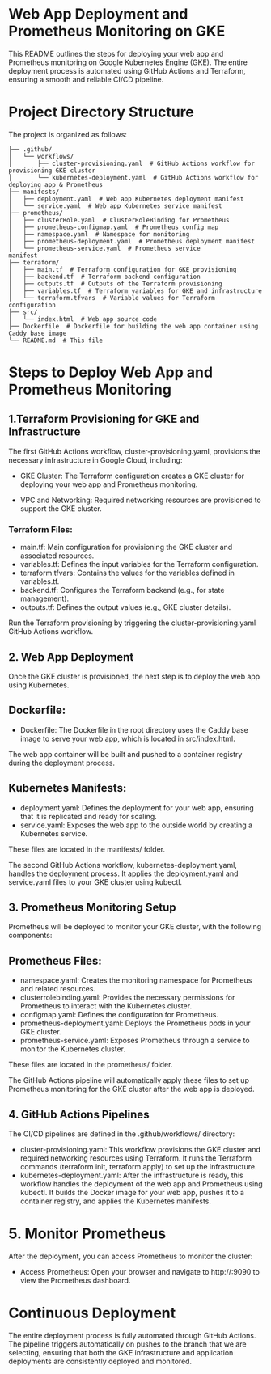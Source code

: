 # Web App Deployment and Prometheus Monitoring on GKE
This README outlines the steps for deploying your web app and Prometheus monitoring on Google Kubernetes Engine (GKE). The entire deployment process is automated using GitHub Actions and Terraform, ensuring a smooth and reliable CI/CD pipeline.

# Project Directory Structure
The project is organized as follows:

```
├── .github/
│   └── workflows/
│       ├── cluster-provisioning.yaml  # GitHub Actions workflow for provisioning GKE cluster
│       └── kubernetes-deployment.yaml  # GitHub Actions workflow for deploying app & Prometheus
├── manifests/
│   ├── deployment.yaml  # Web app Kubernetes deployment manifest
│   └── service.yaml  # Web app Kubernetes service manifest
├── prometheus/
│   ├── clusterRole.yaml  # ClusterRoleBinding for Prometheus
│   ├── prometheus-configmap.yaml  # Prometheus config map
│   ├── namespace.yaml  # Namespace for monitoring
│   ├── prometheus-deployment.yaml  # Prometheus deployment manifest
│   └── prometheus-service.yaml  # Prometheus service 
manifest
├── terraform/
│   ├── main.tf  # Terraform configuration for GKE provisioning
│   ├── backend.tf  # Terraform backend configuration
│   ├── outputs.tf  # Outputs of the Terraform provisioning
│   ├── variables.tf  # Terraform variables for GKE and infrastructure
│   └── terraform.tfvars  # Variable values for Terraform configuration
├── src/
│   └── index.html  # Web app source code
├── Dockerfile  # Dockerfile for building the web app container using Caddy base image
└── README.md  # This file
```

# Steps to Deploy Web App and Prometheus Monitoring
## 1.Terraform Provisioning for GKE and Infrastructure
The first GitHub Actions workflow, cluster-provisioning.yaml, provisions the necessary infrastructure in Google Cloud, including:

   * GKE Cluster: The Terraform configuration creates a GKE cluster for deploying your web app and Prometheus monitoring.

   * VPC and Networking: Required networking resources are provisioned to support the GKE cluster.
### Terraform Files:
* main.tf: Main configuration for provisioning the GKE cluster and associated resources.
* variables.tf: Defines the input variables for the Terraform configuration.
* terraform.tfvars: Contains the values for the variables defined in variables.tf.
* backend.tf: Configures the Terraform backend (e.g., for state management).
* outputs.tf: Defines the output values (e.g., GKE cluster details).

Run the Terraform provisioning by triggering the cluster-provisioning.yaml GitHub Actions workflow.

## 2. Web App Deployment
Once the GKE cluster is provisioned, the next step is to deploy the web app using Kubernetes.

## Dockerfile:
* Dockerfile: The Dockerfile in the root directory uses the Caddy base image to serve your web app, which is located in src/index.html.

The web app container will be built and pushed to a container registry during the deployment process.

## Kubernetes Manifests:
* deployment.yaml: Defines the deployment for your web app, ensuring that it is replicated and ready for scaling.
* service.yaml: Exposes the web app to the outside world by creating a Kubernetes service.

These files are located in the manifests/ folder.

The second GitHub Actions workflow, kubernetes-deployment.yaml, handles the deployment process. It applies the deployment.yaml and service.yaml files to your GKE cluster using kubectl.

## 3. Prometheus Monitoring Setup
Prometheus will be deployed to monitor your GKE cluster, with the following components:

## Prometheus Files:
* namespace.yaml: Creates the monitoring namespace for Prometheus and related resources.
* clusterrolebinding.yaml: Provides the necessary permissions for Prometheus to interact with the Kubernetes cluster.
* configmap.yaml: Defines the configuration for Prometheus.
* prometheus-deployment.yaml: Deploys the Prometheus pods in your GKE cluster.
* prometheus-service.yaml: Exposes Prometheus through a service to monitor the Kubernetes cluster.

These files are located in the prometheus/ folder.

The GitHub Actions pipeline will automatically apply these files to set up Prometheus monitoring for the GKE cluster after the web app is deployed.

## 4. GitHub Actions Pipelines
The CI/CD pipelines are defined in the .github/workflows/ directory:

* cluster-provisioning.yaml: This workflow provisions the GKE cluster and required networking resources using Terraform. It runs the Terraform commands (terraform init, terraform apply) to set up the infrastructure.
* kubernetes-deployment.yaml: After the infrastructure is ready, this workflow handles the deployment of the web app and Prometheus using kubectl. It builds the Docker image for your web app, pushes it to a container registry, and applies the Kubernetes manifests.

# 5. Monitor Prometheus
After the deployment, you can access Prometheus to monitor the cluster:

* Access Prometheus: Open your browser and navigate to http://<Prometheus-EXTERNAL-IP>:9090 to view the Prometheus dashboard.

# Continuous Deployment
The entire deployment process is fully automated through GitHub Actions. The pipeline triggers automatically on pushes to the branch that we are selecting, ensuring that both the GKE infrastructure and application deployments are consistently deployed and monitored.
